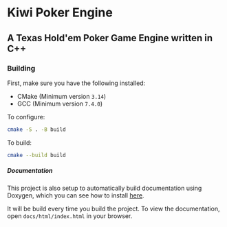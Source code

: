 # Kiwi Poker Engine
## A Texas Hold'em Poker Game Engine written in C++

### Building
First, make sure you have the following installed:
* CMake (Minimum version `3.14`)
* GCC (Minimum version `7.4.0`)

To configure:
```bash
cmake -S . -B build
```

To build:
```bash
cmake --build build
```
##### Documentation
This project is also setup to automatically build documentation using Doxygen, which you can see how to install [here](https://www.doxygen.nl/download.html).

It will be build every time you build the project. To view the documentation, open `docs/html/index.html` in your browser.

